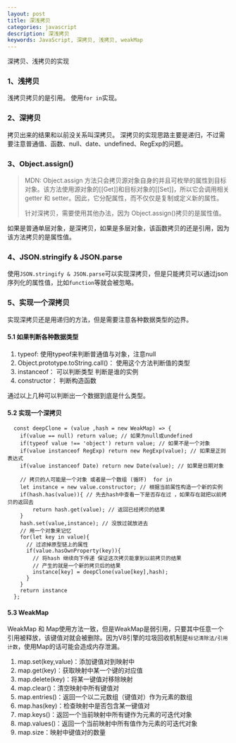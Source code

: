 ```yaml
---
layout: post
title: 深浅拷贝
categories: javascript
description: 深浅拷贝
keywords: JavaScript, 深拷贝, 浅拷贝, weakMap
---
```



深拷贝、浅拷贝的实现


### 1、浅拷贝

浅拷贝拷贝的是引用。 使用`for in`实现。


### 2、深拷贝

拷贝出来的结果和以前没关系叫深拷贝。 深拷贝的实现思路主要是递归，不过需要注意普通值、函数、null、date、undefined、RegExp的问题。

### 3、Object.assign()

> MDN: Object.assign 方法只会拷贝源对象自身的并且可枚举的属性到目标对象。该方法使用源对象的[[Get]]和目标对象的[[Set]]，所以它会调用相关 getter 和 setter。因此，它分配属性，而不仅仅是复制或定义新的属性。
> 
> 针对深拷贝，需要使用其他办法，因为 Object.assign()拷贝的是属性值。

如果是普通单层对象，是深拷贝，如果是多层对象，该函数拷贝的还是引用，因为该方法拷贝的是属性值。

### 4、JSON.stringify & JSON.parse

使用`JSON.stringify & JSON.parse`可以实现深拷贝，但是只能拷贝可以通过json序列化的属性值，比如`function`等就会被忽略。

### 5、实现一个深拷贝

实现深拷贝还是用递归的方法，但是需要注意各种数据类型的边界。

#### 5.1 如果判断各种数据类型

1. typeof: 使用typeof来判断普通值与对象，注意null
2. Object.prototype.toString.call()： 使用这个方法判断值的类型
3. instanceof： 可以判断类型 判断是谁的实例
4. constructor： 判断构造函数

通过以上几种可以判断出一个数据到底是什么类型。

#### 5.2 实现一个深拷贝

```
  const deepClone = (value ,hash = new WeakMap) => {
    if(value == null) return value; // 如果为null或undefined
    if(typeof value !== 'object') return value; // 如果不是一个对象
    if(value instanceof RegExp) return new RegExp(value); // 如果是正则表达式
    if(value instanceof Date) return new Date(value); // 如果是日期对象

    // 拷贝的人可能是一个对象 或者是一个数组 (循环)  for in 
    let instance = new value.constructor; // 根据当前属性构造一个新的实例
    if(hash.has(value)){ // 先去hash中查看一下是否存在过 ，如果存在就把以前拷贝的返回去 
        return hash.get(value); // 返回已经拷贝的结果
    }
    hash.set(value,instance); // 没放过就放进去
    // 用一个对象来记忆
    for(let key in value){
      // 过滤掉原型链上的属性
      if(value.hasOwnProperty(key)){ 
        // 将hash 继续向下传递 保证这次拷贝能拿到以前拷贝的结果
        // 产生的就是一个新的拷贝后的结果
        instance[key] = deepClone(value[key],hash); 
      }
    }
    return instance
  };
```

#### 5.3 WeakMap

WeakMap 和 Map使用方法一致，但是WeakMap是弱引用，只要其中任意一个引用被释放，该键值对就会被删除。因为V8引擎的垃圾回收机制是`标记清除法/引用计数`，使用Map的话可能会造成内存泄漏。

1. map.set(key,value)：添加键值对到映射中
2. map.get(key)：获取映射中某一个键的对应值
3. map.delete(key)：将某一键值对移除映射
4. map.clear()：清空映射中所有键值对
5. map.entries()：返回一个以二元数组（键值对）作为元素的数组
6. map.has(key)：检查映射中是否包含某一键值对
7. map.keys()：返回一个当前映射中所有键作为元素的可迭代对象
8. map.values()：返回一个当前映射中所有值作为元素的可迭代对象
9. map.size：映射中键值对的数量




